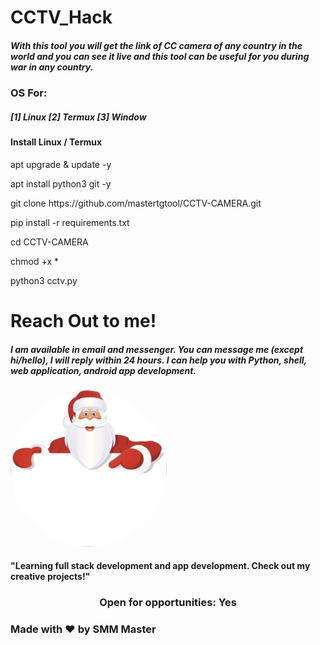 <html>
<body>
<h1>CCTV_Hack</h1>
<h5>With this tool you will get the link of CC camera of any country in the world and you can see it live and this tool can be useful for you during war in any country.</h5>

<h3>OS For:</h3>
<h5>[1] Linux [2] Termux [3] Window 

<h4>Install Linux / Termux</h4>
<p>apt upgrade & update -y</p>
<p>apt install python3 git -y</p>
<p>git clone https://github.com/mastertgtool/CCTV-CAMERA.git</p>
<p>pip install -r requirements.txt</p>
<p>cd CCTV-CAMERA</p>
<p>chmod +x *</p>
<p>python3 cctv.py</p>

<h1>Reach Out to me!</h1>
<h5>I am available in email and messenger. You can message me (except hi/hello), I will reply within 24 hours. I can help you with Python, shell, web application, android app development.</h5>

<img src="96db025f-1771-4fcd-b972-2a0fc2ed55aa.jpg" alt="Girl in a jacket" style="width:250px;height:250px; border-radius: 50%;">

<h4>"Learning full stack development and app development. Check out my creative projects!"</h4>
</center>
<center>
<h3>Open for opportunities: Yes</h3>
</center>
</h5>
<h3>Made with ❤️ by SMM Master</h3>
</center>
</body>
</html>
